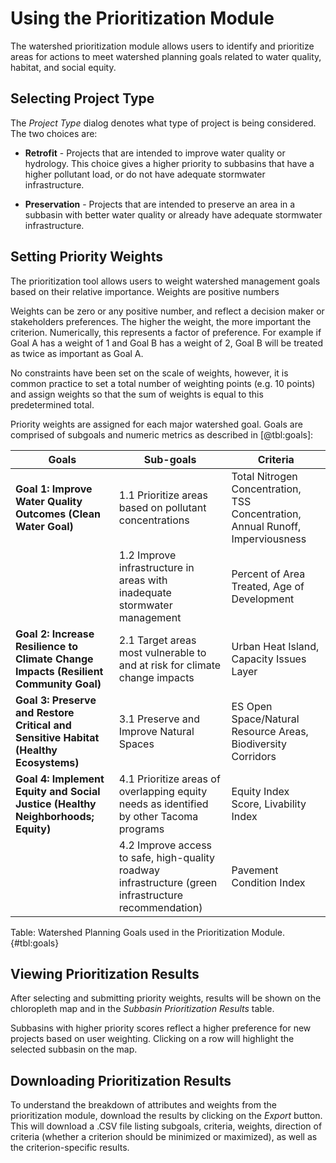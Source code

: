 # Using the Prioritization Module

The watershed prioritization module allows users to identify and prioritize areas for actions to meet watershed planning goals related to water quality, habitat, and social equity.

## Selecting Project Type

The *Project Type* dialog denotes what type of project is being considered. The two choices are:

* **Retrofit** - Projects that are intended to improve water quality or hydrology. This choice gives a higher priority to subbasins that have a higher pollutant load, or do not have adequate stormwater infrastructure.

* **Preservation** - Projects that are intended to preserve an area in a subbasin with better water quality or already have adequate stormwater infrastructure.

## Setting Priority Weights

The prioritization tool allows users to weight watershed management goals based on their relative importance. Weights are positive numbers

Weights can be zero or any positive number, and reflect a decision maker or stakeholders preferences. The higher the weight, the more important the criterion. Numerically, this represents a factor of preference. For example if Goal A has a weight of 1 and Goal B has a weight of 2, Goal B will be treated as twice as important as Goal A.

No constraints have been set on the scale of weights, however, it is common practice to set a total number of weighting points (e.g. 10 points) and assign weights so that the sum of weights is equal to this predetermined total.  

Priority weights are assigned for each major watershed goal. Goals are comprised of subgoals and numeric metrics as described in [@tbl:goals]:

| Goals | Sub-goals | Criteria |
|---|---|---|
| **Goal 1: Improve Water Quality Outcomes (Clean Water Goal)** | 1.1 Prioritize areas based on pollutant concentrations | Total Nitrogen Concentration, TSS Concentration, Annual Runoff, Imperviousness |
| | 1.2 Improve infrastructure in areas with inadequate stormwater management | Percent of Area Treated, Age of Development |
| **Goal 2: Increase Resilience to Climate Change Impacts (Resilient Community Goal)** | 2.1 Target areas most vulnerable to and at risk for climate change impacts | Urban Heat Island, Capacity Issues Layer |
| **Goal 3: Preserve and Restore Critical and Sensitive Habitat (Healthy Ecosystems)** | 3.1 Preserve and Improve Natural Spaces | ES Open Space/Natural Resource Areas, Biodiversity Corridors |
| **Goal 4: Implement Equity and Social Justice (Healthy Neighborhoods; Equity)** | 4.1 Prioritize areas of overlapping equity needs as identified by other Tacoma programs | Equity Index Score, Livability Index |
| | 4.2 Improve access to safe, high-quality roadway infrastructure (green infrastructure recommendation) | Pavement Condition Index |

Table: Watershed Planning Goals used in the Prioritization Module. {#tbl:goals}

## Viewing Prioritization Results

After selecting and submitting priority weights, results will be shown on the chloropleth map and in the *Subbasin Prioritization Results* table.

Subbasins with higher priority scores reflect a higher preference for new projects based on user weighting. Clicking on a row will highlight the selected subbasin on the map.

## Downloading Prioritization Results

To understand the breakdown of attributes and weights from the prioritization module, download the results by clicking on the *Export* button. This will download a .CSV file listing subgoals, criteria, weights, direction of criteria (whether a criterion should be minimized or maximized), as well as the criterion-specific results.
